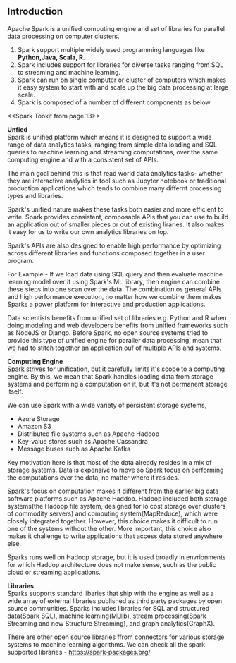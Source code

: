 ## Introduction
Apache Spark is a unified computing engine and set of libraries for parallel data processing on computer clusters. 

1. Spark support multiple widely used programming languages like **Python,Java, Scala, R**.  
2. Spark includes support for libraries for diverse tasks ranging from SQL to streaming and machine learning.  
3. Spark can run on single computer or cluster of computers which makes it easy system to start with and scale up the big data processing at large scale.  
4. Spark is composed of a number of different components as below

<<Spark Tookit from page 13>>

**Unfied**  
Spark is unified platform which means it is designed to support a wide range of data analytics tasks, ranging from simple data loading and SQL queries to machine learning and streaming computations, over the same computing engine and with a consistent set of APIs.

The main goal behind this is that read world data analytics tasks- whether they are interactive analytics in tool such as Jupyter notebook or traditional production applications which tends to combine many differnt processing types and libraries.

Spark's unified nature makes these tasks both easier and more efficient to write. Spark provides consistent, composable APIs that you can use to build an application out of smaller pieces or out of existing liraries. It also makes it easy for us to write our own analytics libraries on top.

Spark's APIs are also designed to enable high performance by optimizing across different libraries and functions composed together in a user program.

For Example - If we load data using SQL query and then evaluate machine learning model over it using Spark's ML library, then engine can combine these steps into one scan over the data. The combination os general APIs and high performance execution, no matter how we combine them makes Sparks a power platform for interactive and production applications.

Data scientists benefits from unified set of libraries e.g. Python and R when doing modeling and web developers benefits from unified frameworks such as NodeJS or Django. Before Spark, no open source systems tried to provide this type of unified engine for paraller data processing, mean that we had to stitch together an application ouf of multiple APIs and systems.

**Computing Engine**  
Spark strives for unification, but it carefully limits it's scope to a computing engine. By this, we mean that Spark handles loading data from storage systems and performing a computation on it, but it's not permanent storage itself.

We can use Spark with a wide variety of persistent storage systems, 

- Azure Storage  
- Amazon S3  
- Distributed file systems such as Apache Hadoop  
- Key-value stores such as Apache Cassandra  
- Message buses such as Apache Kafka  

Key motivation here is that most of the data already resides in a mix of storage systems. Data is expensive to move so Spark focus on performing the computations over the data, no matter where it resides.

Spark's focus on computation makes it different from the earlier big data software platforms such as Apache Haddop. Hadoop included both storage systems(the Hadoop file system, designed for lo cost storage over clusters of commodity servers) and computing system(MapReduce), which were closely integrated together. However, this choice makes it difficult to run one of the systems without the other. More important, this choice also makes it challenge to write applications that access data stored anywhere else.

Sparks runs well on Hadoop storage, but it is used broadly in envrionments for which Haddop architecture does not make sense, such as the public cloud or streaming applications.

**Libraries**  
Sparks supports standard libaries that ship with the engine as well as a wide array of external libraries published as third party packages by open source communities. Sparks includes libraries for SQL and structured data(Spark SQL), machine learning(MLlib), stream processing(Spark Streaming and new Structure Streaming), and graph analytics(GraphX).

There are other open source libraries ffrom connectors for various storage systems to machine learning algorithms. We can check all the spark supported libraries - https://spark-packages.org/

